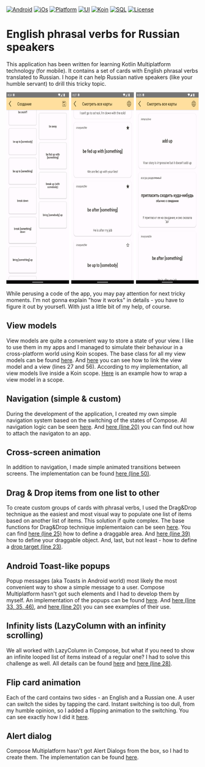 [![Android](https://img.shields.io/badge/Android-red.svg)](https://www.android.com/)
[![iOs](https://img.shields.io/badge/iOs-red.svg)](https://www.apple.com/ios/ios-16/)
[![Platform](https://img.shields.io/badge/Platform-KMM-blue.svg)](https://kotlinlang.org/docs/multiplatform-mobile-getting-started.html)
[![UI](https://img.shields.io/badge/UI-Compose_Multiplatform-blue.svg)](https://www.jetbrains.com/lp/compose-multiplatform/)
[![Koin](https://img.shields.io/badge/DI-Koin-blue.svg)](https://insert-koin.io)
[![SQL](https://img.shields.io/badge/Storage-SQLDelight-blue.svg)](https://github.com/cashapp/sqldelight)
[![License](https://img.shields.io/badge/License-Apache_2.0-green.svg)](https://opensource.org/licenses/Apache-2.0)
# English phrasal verbs for Russian speakers

This application has been written for learning Kotlin Multiplatform technology (for mobile). It contains a set of cards with English phrasal verbs translated to Russian. I hope it can help Russian native speakers (like your humble servant) to drill this tricky topic.

<img src="readme_images/combined_small.png" height="500">

While perusing a code of the app, you may pay attention for next tricky moments. I'm not gonna explain "how it works" in details  - you have to figure it out by yoursefl. With just a little bit of my help, of course.

## View models
View models are quite a convenient way to store a state of your view. I like to use them in my apps and I managed to simulate their behaviour in a cross-platform world using Koin scopes. The base class for all my view models can be found [here](https://github.com/AlShevelev/phrasal_verbs_kmm/tree/main/sharedCore/src/commonMain/kotlin/com/shevelev/phrasalverbs/core/ui/viewmodel). And [here](https://github.com/AlShevelev/phrasal_verbs_kmm/blob/main/sharedCore/src/commonMain/kotlin/com/shevelev/phrasalverbs/core/ui/feature/Feature.kt) you can see how to link the view model and a view (lines 27 and 56). According to my implementation, all view models live inside a Koin scope. [Here](https://github.com/AlShevelev/phrasal_verbs_kmm/blob/main/shared/src/commonMain/kotlin/com/shevelev/phrasalverbs/ui/features/editgroups/di/EditGroupsKoinModule.kt) is an example how to wrap a view model in a scope.


## Navigation (simple & custom)
During the development of the application, I created my own simple navigation system based on the switching of the states of Compose.
All navigation logic can be seen [here](https://github.com/AlShevelev/phrasal_verbs_kmm/tree/main/shared/src/commonMain/kotlin/com/shevelev/phrasalverbs/ui/navigation). And [here (line 20)](https://github.com/AlShevelev/phrasal_verbs_kmm/blob/main/shared/src/commonMain/kotlin/com/shevelev/phrasalverbs/App.kt) you can find out how to attach the navigaton to an app.


## Cross-screen animation
In addition to navigation, I made simple animated transitions between screens. The implementation can be found [here (line 50)](https://github.com/AlShevelev/phrasal_verbs_kmm/blob/main/sharedCore/src/commonMain/kotlin/com/shevelev/phrasalverbs/core/ui/feature/Feature.kt).


## Drag & Drop items from one list to other
To create custom groups of cards with phrasal verbs, I used the Drag&Drop technique as the easiest and most visual way to populate one list of items based on another list of items. This solution if quite complex. The base functions for Drag&Drop technique implementaion can be seen [here](https://github.com/AlShevelev/phrasal_verbs_kmm/blob/main/shared/src/commonMain/kotlin/com/shevelev/phrasalverbs/ui/features/editgroups/ui/DragAndDrop.kt). You can find [here (line 25)](https://github.com/AlShevelev/phrasal_verbs_kmm/blob/main/shared/src/commonMain/kotlin/com/shevelev/phrasalverbs/ui/features/editgroups/ui/ContentState.kt) how to define a draggable area. And [here (line 39)](https://github.com/AlShevelev/phrasal_verbs_kmm/blob/main/shared/src/commonMain/kotlin/com/shevelev/phrasalverbs/ui/features/editgroups/ui/CardBrief.kt) how to define your draggable object. And, last, but not least - how to define a [drop target (line 23)](https://github.com/AlShevelev/phrasal_verbs_kmm/blob/main/shared/src/commonMain/kotlin/com/shevelev/phrasalverbs/ui/features/editgroups/ui/CardSeparator.kt).


## Android Toast-like popups
Popup messages (aka Toasts in Android world) most likely the most convenient way to show a simple message to a user. Compose Multiplatform hasn't got such elements and I had to develop them by myself. An implementation of the popups can be found [here](https://github.com/AlShevelev/phrasal_verbs_kmm/tree/main/sharedCore/src/commonMain/kotlin/com/shevelev/phrasalverbs/core/ui/popup). And [here (line 33, 35, 46)](https://github.com/AlShevelev/phrasal_verbs_kmm/blob/main/sharedCore/src/commonMain/kotlin/com/shevelev/phrasalverbs/core/ui/feature/Feature.kt), and [here (line 20)](https://github.com/AlShevelev/phrasal_verbs_kmm/blob/main/sharedCore/src/commonMain/kotlin/com/shevelev/phrasalverbs/core/ui/viewmodel/ViewModelBase.kt) you can see examples of their use.


## Infinity lists (LazyColumn with an infinity scrolling)
We all worked with LazyColumn in Compose, but what if you need to show an infinite looped list of items instead of a regular one? I had to solve this challenge as well. All details can be found [here](https://github.com/AlShevelev/phrasal_verbs_kmm/tree/main/shared/src/commonMain/kotlin/com/shevelev/phrasalverbs/ui/features/watchallcards/viewmodel/contentprovider) and [here (line 28)](https://github.com/AlShevelev/phrasal_verbs_kmm/blob/main/shared/src/commonMain/kotlin/com/shevelev/phrasalverbs/ui/features/watchallcards/ui/ContentState.kt).


## Flip card animation
Each of the card contains two sides  - an English and a Russian one. A user can switch the sides by tapping the card. Instant switching is too dull, from my humble opinion, so I added a flipping animation to the switching. You can see exactly how I did it [here](https://github.com/AlShevelev/phrasal_verbs_kmm/blob/main/shared/src/commonMain/kotlin/com/shevelev/phrasalverbs/ui/features/watchallcards/ui/CardFull.kt).


## Alert dialog
Compose Multiplatform hasn't got Alert Dialogs from the box, so I had to create them. The implementation can be found [here](https://github.com/AlShevelev/phrasal_verbs_kmm/tree/main/sharedCore/src/commonMain/kotlin/com/shevelev/phrasalverbs/core/ui/dialogs).